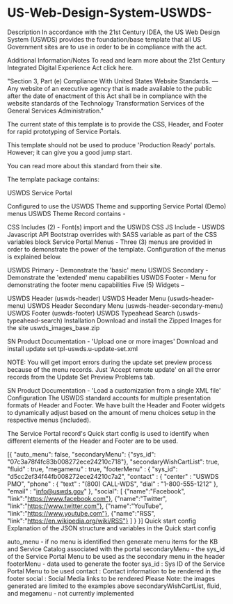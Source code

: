 # US-Web-Design-System-USWDS-

Description
In accordance with the 21st Century IDEA, the US Web Design System (USWDS) provides the foundation/base template that all US Government sites are to use in order to be in compliance with the act.

 
Additional Information/Notes
To read and learn more about the 21st Century Integrated Digital Experience Act click here.

"Section 3, Part (e) Compliance With United States Website Standards. — Any website of an executive agency that is made available to the public after the date of enactment of this Act shall be in compliance with the website standards of the Technology Transformation Services of the General Services Administration."

The current state of this template is to provide the CSS, Header, and Footer for rapid prototyping of Service Portals.

This template should not be used to produce 'Production Ready' portals. However; it can give you a good jump start.

You can read more about this standard from their site.

The template package contains:

USWDS Service Portal

Configured to use the USWDS Theme and supporting Service Portal (Demo) menus
USWDS Theme Record contains -

CSS Includes (2) - Font(s) import and the USWDS CSS
JS Include - USWDS Javascript API
Bootstrap overrides with SASS variable as part of the CSS variables block
Service Portal Menus - Three (3) menus are provided in order to demonstrate the power of the template. Configuration of the menus is explained below.

USWDS Primary - Demonstrate the 'basic' menu
USWDS Secondary - Demonstrate the 'extended' menu capabilities
USWDS Footer - Menu for demonstrating the footer menu capabilities
Five (5) Widgets –

USWDS Header (uswds-header)
USWDS Header Menu (uswds-header-menu)
USWDS Header Secondary Menu (uswds-header-secondary-menu)
USWDS Footer (uswds-footer)
USWDS Typeahead Search (uswds-typeahead-search)
Installation
Download and install the Zipped Images for the site uswds_images_base.zip

SN Product Documentation - 'Upload one or more images'
Download and install update set tpl-uswds.u-update-set.xml

NOTE: You will get import errors during the update set preview process because of the menu records. Just 'Accept remote update' on all the error records from the Update Set Preview Problems tab.

SN Product Documentation - 'Load a customization from a single XML file'
Configuration
The USWDS standard accounts for multiple presentation formats of Header and Footer. We have built the Header and Footer widgets to dynamically adjust based on the amount of menu choices setup in the respective menus (included).

The Service Portal record's Quick start config is used to identify when different elements of the Header and Footer are to be used.

[{
  "auto_menu": false,
  "secondaryMenu": {"sys_id": "07c3a78f4fc83b008272ece24210c718"},
  "secondaryWishCartList": true,
  "fluid" : true,
  "megamenu" : true,
  "footerMenu" : {
	"sys_id": "d5cc2ef34f44fb008272ece24210c7a2",
    "contact" : {
		"center" : "USWDS PMO",
		"phone" : { "text" : "(800) CALL-WDS", "dial" : "1-800-555-1212" },
		"email" : "info@uswds.gov"
	},
	"social": [
		{"name":"Facebook", "link":"https://www.facebook.com"},
		{"name":"Twitter", "link":"https://www.twitter.com"},
		{"name":"YouTube", "link":"https://www.youtube.com"},
		{"name":"RSS", "link":"https://en.wikipedia.org/wiki/RSS"}
	]
  }
}]
Quick start config
Explanation of the JSON structure and variables in the Quick start config

auto_menu - if no menu is identified then generate menu items for the KB and Service Catalog associated with the portal
secondaryMenu - the sys_id of the Service Portal Menu to be used as the secondary menu in the header
footerMenu - data used to generate the footer
sys_id : Sys ID of the Service Portal Menu to be used
contact : Contact information to be rendered in the footer
social : Social Media links to be rendered Please Note: the images generated are limited to the examples above
secondaryWishCartList, fluid, and megamenu - not currently implemented
